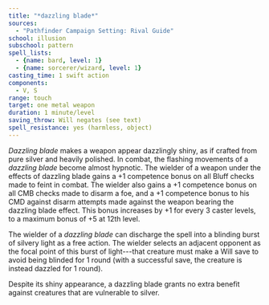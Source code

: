 ```yaml
---
title: "*dazzling blade*"
sources:
  - "Pathfinder Campaign Setting: Rival Guide"
school: illusion
subschool: pattern
spell_lists:
  - {name: bard, level: 1}
  - {name: sorcerer/wizard, level: 1}
casting_time: 1 swift action
components:
  - V, S
range: touch
target: one metal weapon
duration: 1 minute/level
saving_throw: Will negates (see text)
spell_resistance: yes (harmless, object)
---
```


*Dazzling blade* makes a weapon appear dazzlingly shiny, as if crafted from pure silver and heavily polished. In combat, the flashing movements of a *dazzling blade* become almost hypnotic. The wielder of a weapon under the effects of dazzling blade gains a +1 competence bonus on all Bluff checks made to feint in combat. The wielder also gains a +1 competence bonus on all CMB checks made to disarm a foe, and a +1 competence bonus to his CMD against disarm attempts made against the weapon bearing the dazzling blade effect. This bonus increases by +1 for every 3 caster levels, to a maximum bonus of +5 at 12th level.

The wielder of a *dazzling blade* can discharge the spell into a blinding burst of silvery light as a free action. The wielder selects an adjacent opponent as the focal point of this burst of light---that creature must make a Will save to avoid being blinded for 1 round (with a successful save, the creature is instead dazzled for 1 round).

Despite its shiny appearance, a dazzling blade grants no extra benefit against creatures that are vulnerable to silver.
